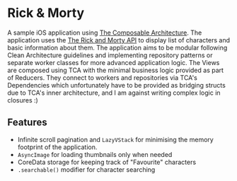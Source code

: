 # Rick & Morty
A sample iOS application using [The Composable Architecture](https://github.com/pointfreeco/swift-composable-architecture).
The application uses the [The Rick and Morty API](https://rickandmortyapi.com/documentation) to display list of characters and basic information about them.
The application aims to be modular following Clean Architecture guidelines and implementing repository patterns or separate worker classes for more advanced application logic. The Views are composed using TCA with the minimal business logic provided as part of Reducers. They connect to workers and repositories via TCA's Dependencies which unfortunately have to be provided as bridging structs due to TCA's inner architecture, and I am against writing complex logic in closures :)
## Features
- Infinite scroll pagination and `LazyVStack` for minimising the memory footprint of the application.
- `AsyncImage` for loading thumbnails only when needed
- CoreData storage for keeping track of "Favourite" characters
- `.searchable()` modifier for character searching
